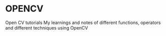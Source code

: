 # OPENCV
Open CV tutorials
My learnings and notes of different functions, operators and different techniques using OpenCV
